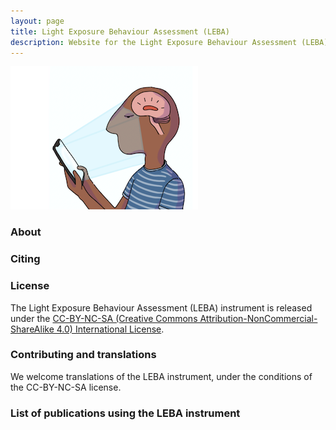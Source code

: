 ```yaml
---
layout: page
title: Light Exposure Behaviour Assessment (LEBA)
description: Website for the Light Exposure Behaviour Assessment (LEBA) instrument
---
```


![LEBA cartoon logo](image.png)

### About

### Citing

### License

The Light Exposure Behaviour Assessment (LEBA) instrument is released under the [CC-BY-NC-SA (Creative Commons Attribution-NonCommercial-ShareAlike 4.0) International License](https://creativecommons.org/licenses/by-nc-sa/4.0/).

### Contributing and translations

We welcome translations of the LEBA instrument, under the conditions of the CC-BY-NC-SA license.

### List of publications using the LEBA instrument
